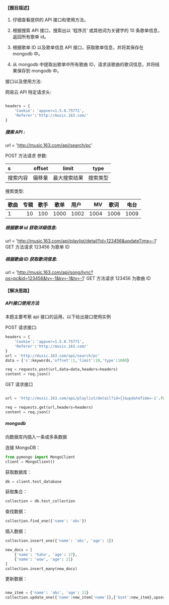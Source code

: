 #### 【题目描述】

1. 仔细查看提供的 API 接口和使用方法。

2. 根据搜索 API 接口，搜索出以 '程序员' 或其他词为关键字的 10 条歌单信息，返回所有歌单 id。

3. 根据歌单 ID 以及歌单信息 API 接口，获取歌单信息，并将其保存在 mongodb 中。
4. 从 mongodb 中提取出歌单中所有歌曲 ID，请求该歌曲的歌词信息，并将结果保存到 mongodb 中。


接口以及使用方法:

网易云 API 特定请求头:
```python

headers = {
    'Cookie': 'appver=1.5.0.75771',
    'Referer':'http://music.163.com/'
}

```

##### 搜索 API :

url = 'http://music.163.com/api/search/pc'

POST 方法请求
参数:

| s     |     offset |   limit   |   type |
| :-------- | --------:| :------: |  :------:|
| 搜索内容    |   偏移量 |  最大搜索结果  | 搜索类型|

搜索类型:

| 歌曲 | 专辑 | 歌手 | 歌单 | 用户 | MV | 歌词 | 电台 |
| :--- | ---:| :---: |:----:| :--- | ---:| :---: |:----:|
| 1    |   10 |  100  | 1000| 1002 |1004 |  1006 | 1009|

##### 根据歌单 id 获取详细信息:

url = 'http://music.163.com/api/playlist/detail?id=123456&updateTime=-1'
GET 方法请求
123456 为歌单 ID

##### 根据歌曲 ID 获取歌词信息:

url = 'http://music.163.com/api/song/lyric?os=pc&id=123456&lv=-1&kv=-1&tv=-1'
GET 方法请求
123456 为歌曲 ID


#### 【解决思路】

##### API接口使用方法

本题主要考察 api 接口的运用，以下给出接口使用实例

POST 请求接口:

```python
headers = {
    'Cookie': 'appver=1.5.0.75771',
    'Referer':'http://music.163.com/'
}
url = 'http://music.163.com/api/search/pc'
data = {'s':keywords,'offset':1,'limit':10,'type':1000}

req = requests.post(url,data=data,headers=headers)
content = req.json()


```

GET 请求接口

```python

url = 'http://music.163.com/api/playlist/detail?id={}&updateTime=-1'.format(28377211)

req = requests.get(url,headers=headers)
content = req.json()


```

##### mongodb

向数据库内插入一条或多条数据

连接 MongoDB：

```python
from pymongo import MongoClient
client = MongoClient()
```

获取数据库：

```python
db = client.test_database
```

获取集合：

```python
collection = db.test_collection
```

查找数据：

```python
collection.find_one({'name': 'abc'})
```

插入数据：

```python
collection.insert_one({'name': 'abc', 'age': 1})

new_docs = [
    {'name': 'haha', 'age': 17},
    {'name': 'wow', 'age': 21}
]
collection.insert_many(new_docs)
```

更新数据：

```python

new_item = {'name': 'abc', 'age': 21}
collection.update_one({'name':new_item['name']},{'$set':new_item},upsert=True)

```
